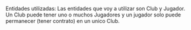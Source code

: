 Entidades utilizadas:
Las entidades que voy a utilizar son Club y Jugador. Un Club puede tener uno o muchos Jugadores y un jugador solo puede permanecer (tener contrato) en un unico Club.
